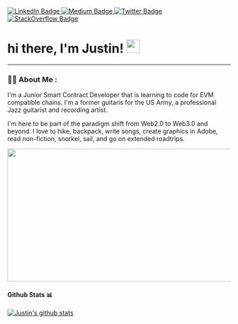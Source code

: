   <div id="badges">
  <a href="https://www.linkedin.com/in/justintsugranes/">
    <img src="https://img.shields.io/badge/LinkedIn-blue?style=for-the-badge&logo=linkedin&logoColor=white" alt="LinkedIn Badge"/>
    </a>
  <a href="https://medium.com/justintsugranes/">
    <img src="https://img.shields.io/badge/Medium-000000?style=for-the-badge&logo=medium&logoColor=white" alt="Medium Badge"/>
    </a>
  <a href="https://twitter.com/justintsugranes">
    <img src="https://img.shields.io/badge/Twitter-blue?style=for-the-badge&logo=twitter&logoColor=white" alt="Twitter Badge"/>
    </a>
  <a href="https://stackoverflow.com/users/18146313/justintsugranes">
    <img src="https://img.shields.io/badge/StackOverflow-F48024?style=for-the-badge&logo=stackoverflow&logoColor=white" alt="StackOverflow Badge"/>
    </a>
 </div>
 
 <img src="https://komarev.com/ghpvc/?username=justintsugranes&style=flat-square&color=blue" alt=""/>
 
<h1>
  hi there, I'm Justin!
  <img src="https://media.giphy.com/media/hvRJCLFzcasrR4ia7z/giphy.gif" width="30px"/>
</h1>

---

### :man_technologist: About Me : 

I'm a Junior Smart Contract Developer that is learning to code for EVM compatible chains. I'm a former guitaris for the US Army, a professional Jazz guitarist and recording artist.

I'm here to be part of the paradigm shift from Web2.0 to Web3.0 and beyond. I love to hike, backpack, write songs, create graphics in Adobe, read non-fiction, snorkel, sail, and go on extended roadtrips. 

<div align="center">
  <img src="https://giphy.com/gifs/bitcoin-visuals-network-MFabj1E9mgUsqwVWHu" width="600" height="300"/>
</div>




#### Github Stats 📊

[![Justin's github stats](https://github-readme-stats.vercel.app/api?username=justintsugranes)](https://github.com/anuraghazra/github-readme-stats)
